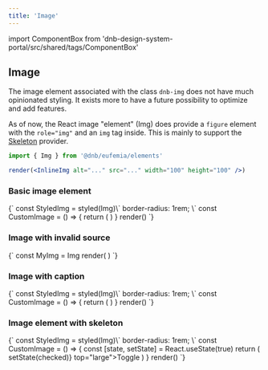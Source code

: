 ```yaml
---
title: 'Image'
---
```


import ComponentBox from 'dnb-design-system-portal/src/shared/tags/ComponentBox'

## Image

The image element associated with the class `dnb-img` does not have much opinionated styling. It exists more to have a future possibility to optimize and add features.

As of now, the React image "element" (Img) does provide a `figure` element with the `role="img"` and an `img` tag inside. This is mainly to support the [Skeleton](/uilib/components/skeleton) provider.

```jsx
import { Img } from '@dnb/eufemia/elements'

render(<InlineImg alt="..." src="..." width="100" height="100" />)
```

### Basic image element

<ComponentBox data-visual-test="image-plain" useRender hideCode>
{`
const StyledImg = styled(Img)\`
  border-radius: 1rem;
\`
const CustomImage = () => {
	return (
    <StyledImg
      width="100"
      height="100"
      alt="DNB logo"
      src="/android-chrome-192x192.png"
    />
	)
}
render(<CustomImage />)
`}
</ComponentBox>

### Image with invalid source

<ComponentBox data-visual-test="image-no-source" useRender hideCode>
{`
const MyImg = Img
render(
  <MyImg
    width="100"
    height="100"
    alt="Alt text"
    src="https://invalid"
  />
)
`}
</ComponentBox>

### Image with caption

<ComponentBox data-visual-test="image-caption" useRender hideCode>
{`
const StyledImg = styled(Img)\`
  border-radius: 1rem;
\`
const CustomImage = () => {
	return (
    <StyledImg
      width="100"
      height="100"
      alt="Alt text"
      caption="Caption text"
      src="/android-chrome-192x192.png"
    />
	)
}
render(<CustomImage />)
`}
</ComponentBox>

### Image element with skeleton

<ComponentBox data-visual-test="image-skeleton" useRender>
{`
const StyledImg = styled(Img)\`
  border-radius: 1rem;
\`
const CustomImage = () => {
	const [state, setState] = React.useState(true)
	return (
    <Skeleton show={state}>
      <StyledImg
        width="100"
        height="100"
        alt="DNB logo"
        src="/android-chrome-192x192.png"
      />
      <br />
      <Skeleton.Exclude>
        <ToggleButton checked={state} on_change={({ checked }) => setState(checked)} top="large">Toggle</ToggleButton>
      </Skeleton.Exclude>
    </Skeleton>
	)
}
render(<CustomImage />)
`}
</ComponentBox>
